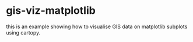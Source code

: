 # gis-viz-matplotlib

this is an example showing how to visualise GIS data on matplotlib subplots using cartopy.

